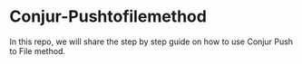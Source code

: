 # Conjur-Pushtofilemethod

In this repo, we will share the step by step guide on how to use Conjur Push to File method. 
